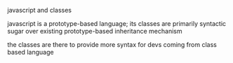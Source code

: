 javascript and classes


javascript is a prototype-based language; its classes are primarily syntactic sugar over existing prototype-based inheritance mechanism

the classes are there to provide more syntax for devs coming from class based language